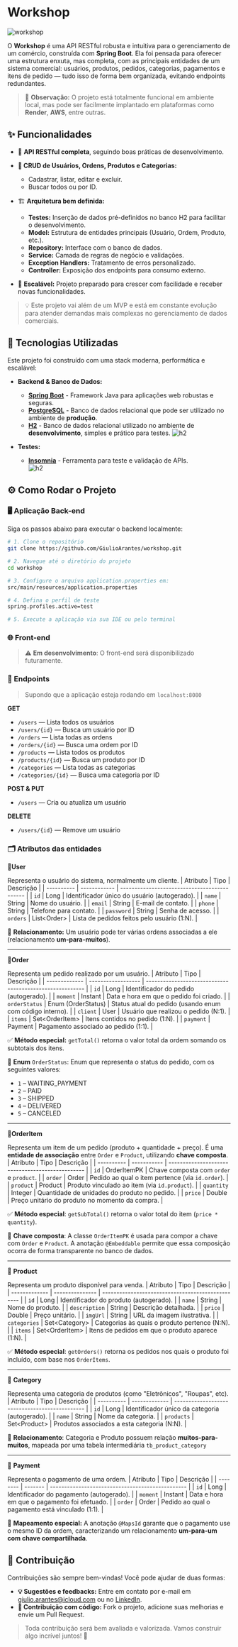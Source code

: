 # Workshop

![workshop](https://i.postimg.cc/VNKBF4cV/shop.webp)

O **Workshop** é uma API RESTful robusta e intuitiva para o gerenciamento de um comércio, construída com **Spring Boot**. Ela foi pensada para oferecer uma estrutura enxuta, mas completa, com as principais entidades de um sistema comercial: usuários, produtos, pedidos, categorias, pagamentos e itens de pedido — tudo isso de forma bem organizada, evitando endpoints redundantes.

>🔧 **Observação:** O projeto está totalmente funcional em ambiente local, mas pode ser facilmente implantado em plataformas como **Render**, **AWS**, entre outras.

## ✨ Funcionalidades

* 🔗 **API RESTful completa**, seguindo boas práticas de desenvolvimento.
* **🔎 CRUD de Usuários, Ordens, Produtos e Categorias:**
    * Cadastrar, listar, editar e excluir.
    * Buscar todos ou por ID.

*  🏗️ **Arquitetura bem definida:**
    * **Testes:** Inserção de dados pré-definidos no banco H2 para facilitar o desenvolvimento.  
    * **Model:** Estrutura de entidades principais (Usuário, Ordem, Produto, etc.).
    * **Repository:** Interface com o banco de dados.
    * **Service:** Camada de regras de negócio e validações.
    * **Exception Handlers:** Tratamento de erros personalizado.
    * **Controller:** Exposição dos endpoints para consumo externo.
*  🚀 **Escalável:** Projeto preparado para crescer com facilidade e receber novas funcionalidades.

> 💡 Este projeto vai além de um MVP e está em constante evolução para atender demandas mais complexas no gerenciamento de dados comerciais.

## 🚀 Tecnologias Utilizadas

Este projeto foi construído com uma stack moderna, performática e escalável:

* **Backend & Banco de Dados:**
    * [**Spring Boot**](https://spring.io/projects/spring-boot) - Framework Java para aplicações web robustas e seguras.
    * [**PostgreSQL**](https://www.postgresql.org/) - Banco de dados relacional que pode ser utilizado no ambiente de **produção**.
    * [**H2**](https://www.h2database.com/html/main.html) - Banco de dados relacional utilizado no ambiente de **desenvolvimento**, simples e prático para testes.
![h2](https://i.postimg.cc/z3Yr1dbb/h2.png)

* **Testes:**
    * [**Insomnia**](https://www.postman.com/) - Ferramenta para teste e validação de APIs. </br>
![h2](https://i.postimg.cc/h4sPdmz9/insomnia.png)

## ⚙️ Como Rodar o Projeto

### 🖥️ Aplicação Back-end

Siga os passos abaixo para executar o backend localmente:

```bash
# 1. Clone o repositório
git clone https://github.com/GiulioArantes/workshop.git

# 2. Navegue até o diretório do projeto
cd workshop

# 3. Configure o arquivo application.properties em:
src/main/resources/application.properties

# 4. Defina o perfil de teste
spring.profiles.active=test

# 5. Execute a aplicação via sua IDE ou pelo terminal
```

### 🌐 Front-end

> ⚠ **Em desenvolvimento**: O front-end será disponibilizado futuramente.

### 🔗 Endpoints

> Supondo que a aplicação esteja rodando em `localhost:8080`

**GET**
* `/users` — Lista todos os usuários
* `/users/{id}` — Busca um usuário por ID
* `/orders` — Lista todas as ordens
* `/orders/{id}` — Busca uma ordem por ID
* `/products` — Lista todos os produtos
* `/products/{id}` — Busca um produto por ID
* `/categories` — Lista todas as categorias
* `/categories/{id}` — Busca uma categoria por ID

**POST & PUT**
* `/users` — Cria ou atualiza um usuário

**DELETE**
* `/users/{id}` — Remove um usuário

### 🗂️ Atributos das entidades

🔹**User**

Representa o usuário do sistema, normalmente um cliente.
| Atributo   | Tipo         | Descrição                                    |
| ---------- | ------------ | -------------------------------------------- |
| `id`       | Long         | Identificador único do usuário (autogerado). |
| `name`     | String       | Nome do usuário.                             |
| `email`    | String       | E-mail de contato.                           |
| `phone`    | String       | Telefone para contato.                       |
| `password` | String       | Senha de acesso.                             |
| `orders`   | List\<Order> | Lista de pedidos feitos pelo usuário (1\:N). |

🔁 **Relacionamento:**
Um usuário pode ter várias ordens associadas a ele (relacionamento **um-para-muitos**).

---
🔹**Order**

Representa um pedido realizado por um usuário.
| Atributo      | Tipo               | Descrição                                                |
| ------------- | ------------------ | -------------------------------------------------------- |
| `id`          | Long               | Identificador do pedido (autogerado).                    |
| `moment`      | Instant            | Data e hora em que o pedido foi criado.                  |
| `orderStatus` | Enum (OrderStatus) | Status atual do pedido (usando enum com código interno). |
| `client`      | User               | Usuário que realizou o pedido (N:1).                     |
| `items`       | Set\<OrderItem>    | Itens contidos no pedido (1\:N).                         |
| `payment`     | Payment            | Pagamento associado ao pedido (1:1).                     |

✅ **Método especial:**
`getTotal()` retorna o valor total da ordem somando os subtotais dos itens.

📌 **Enum** `OrderStatus`:
Enum que representa o status do pedido, com os seguintes valores:

* `1` – WAITING_PAYMENT
* `2` – PAID
* `3` – SHIPPED
* `4` – DELIVERED
* `5` – CANCELED

---
🔸**OrderItem**

Representa um item de um pedido (produto + quantidade + preço). É uma **entidade de associação** entre `Order` e `Product`, utilizando **chave composta**.
| Atributo   | Tipo        | Descrição                                        |
| ---------- | ----------- | ------------------------------------------------ |
| `id`       | OrderItemPK | Chave composta com `order` e `product`.          |
| `order`    | Order       | Pedido ao qual o item pertence (via `id.order`). |
| `product`  | Product     | Produto vinculado ao item (via `id.product`).    |
| `quantity` | Integer     | Quantidade de unidades do produto no pedido.     |
| `price`    | Double      | Preço unitário do produto no momento da compra.  |

✅ **Método especial**:
`getSubTotal()` retorna o valor total do item (`price * quantity`).

📌 **Chave composta**:
A classe `OrderItemPK` é usada para compor a chave com `Order` e `Product`. A anotação `@Embeddable` permite que essa composição ocorra de forma transparente no banco de dados.

---
🔹 **Product**

Representa um produto disponível para venda.
| Atributo      | Tipo            | Descrição                                         |
| ------------- | --------------- | ------------------------------------------------- |
| `id`          | Long            | Identificador do produto (autogerado).            |
| `name`        | String          | Nome do produto.                                  |
| `description` | String          | Descrição detalhada.                              |
| `price`       | Double          | Preço unitário.                                   |
| `imgUrl`      | String          | URL da imagem ilustrativa.                        |
| `categories`  | Set\<Category>  | Categorias às quais o produto pertence (N\:N).    |
| `items`       | Set\<OrderItem> | Itens de pedidos em que o produto aparece (1\:N). |

✅ **Método especial**:
`getOrders()` retorna os pedidos nos quais o produto foi incluído, com base nos `OrderItems`.

---
🔹 **Category**

Representa uma categoria de produtos (como "Eletrônicos", "Roupas", etc).
| Atributo   | Tipo          | Descrição                                      |
| ---------- | ------------- | ---------------------------------------------- |
| `id`       | Long          | Identificador único da categoria (autogerado). |
| `name`     | String        | Nome da categoria.                             |
| `products` | Set\<Product> | Produtos associados a esta categoria (N\:N).   |

🔁 **Relacionamento**:
Categoria e Produto possuem relação **muitos-para-muitos**, mapeada por uma tabela intermediária `tb_product_category`

---
🔸 **Payment**

Representa o pagamento de uma ordem.
| Atributo | Tipo    | Descrição                                        |
| -------- | ------- | ------------------------------------------------ |
| `id`     | Long    | Identificador do pagamento (autogerado).         |
| `moment` | Instant | Data e hora em que o pagamento foi efetuado.     |
| `order`  | Order   | Pedido ao qual o pagamento está vinculado (1:1). |

🧠 **Mapeamento especial:**
A anotação `@MapsId` garante que o pagamento use o mesmo ID da ordem, caracterizando um relacionamento **um-para-um com chave compartilhada**.

## 🤝 Contribuição

Contribuições são sempre bem-vindas! Você pode ajudar de duas formas:

* **💡 Sugestões e feedbacks:** Entre em contato por e-mail em [giulio.arantes@icloud.com](giulio.arantes@icloud.com) ou no [LinkedIn](https://www.linkedin.com/in/giulio-arantes/).
* **🔧 Contribuição com código:** Fork o projeto, adicione suas melhorias e envie um Pull Request.

> Toda contribuição será bem avaliada e valorizada. Vamos construir algo incrível juntos! 💙

